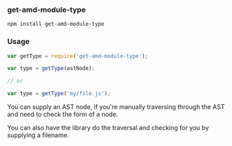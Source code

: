 ### get-amd-module-type

`npm install get-amd-module-type`

### Usage

```js
var getType = require('get-amd-module-type');

var type = getType(astNode);

// or

var type = getType('my/file.js');
```

You can supply an AST node, if you're manually traversing through the AST
and need to check the form of a node.

You can also have the library do the traversal and checking for you by supplying a filename.

